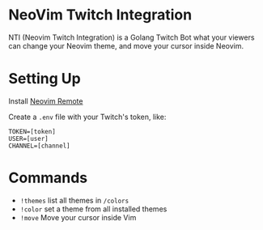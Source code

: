 # NeoVim Twitch Integration

NTI (Neovim Twitch Integration) is a Golang Twitch Bot what your viewers can change your Neovim theme, and move your cursor inside Neovim.

# Setting Up

Install [Neovim Remote](https://github.com/mhinz/neovim-remote)

Create a `.env` file with your Twitch's token, like:

```
TOKEN=[token]
USER=[user]
CHANNEL=[channel]
```

# Commands

- `!themes` list all themes in `/colors`
- `!color` set a theme from all installed themes
- `!move` Move your cursor inside Vim
